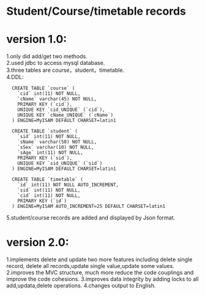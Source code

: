 # Student/Course/timetable records

# version 1.0:  
1.only did add/get two methods.     
2.used jdbc to access mysql database.  
3.three tables are course，student，timetable.       
4.DDL:      


      CREATE TABLE `course` (
        `cid` int(11) NOT NULL,
        `cName` varchar(45) NOT NULL,
        PRIMARY KEY (`cid`),
        UNIQUE KEY `cid_UNIQUE` (`cid`),
        UNIQUE KEY `cName_UNIQUE` (`cName`)
      ) ENGINE=MyISAM DEFAULT CHARSET=latin1

      CREATE TABLE `student` (
        `sid` int(11) NOT NULL,
        `sName` varchar(50) NOT NULL,
        `sSex` varchar(10) NOT NULL,
        `sAge` int(11) NOT NULL,
        PRIMARY KEY (`sid`),
        UNIQUE KEY `sid_UNIQUE` (`sid`)
      ) ENGINE=MyISAM DEFAULT CHARSET=latin1

      CREATE TABLE `timetable` (
        `id` int(11) NOT NULL AUTO_INCREMENT,
        `sid` int(11) NOT NULL,
        `cid` int(11) NOT NULL,
        PRIMARY KEY (`id`)
      ) ENGINE=MyISAM AUTO_INCREMENT=25 DEFAULT CHARSET=latin1
      
5.student/course records are added and displayed by Json format.

# version 2.0: 
1.implements delete and update two more features including delete single record, delete all records,update single value,update some values.
2.improves the MVC structure, much more reduce the code couplings and improve the code cohesions.
3.improves data integrity by adding locks to all add,updata,delete operations.
4.changes output to English.
